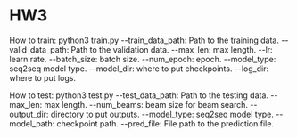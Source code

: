 # HW3
How to train:
python3 train.py 
--train_data_path: Path to the training data.
--valid_data_path: Path to the validation data.
--max_len: max length.
--lr: learn rate.
--batch_size: batch size.
--num_epoch: epoch.
--model_type: seq2seq model type.
--model_dir: where to put checkpoints.
--log_dir: where to put logs.

How to test:
python3 test.py
--test_data_path: Path to the testing data.
--max_len: max length.
--num_beams: beam size for beam search.
--output_dir: directory to put outputs.
--model_type: seq2seq model type.
--model_path: checkpoint path.
--pred_file: File path to the prediction file.